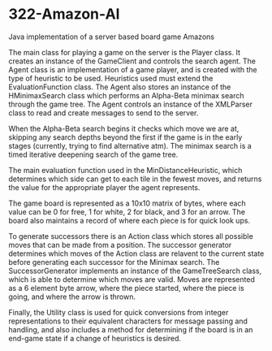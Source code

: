 # 322-Amazon-AI
Java implementation of a server based board game Amazons

The main class for playing a game on the server is the Player class. It creates an instance of the GameClient and controls the search agent. The Agent class is an implementation of a game player, and is created with the type of heuristic to be used. Heuristics used must extend the EvaluationFunction class. The Agent also stores an instance of the HMinimaxSearch class which performs an Alpha-Beta minimax search through the game tree. The Agent controls an instance of the XMLParser class to read and create messages to send to the server.

When the Alpha-Beta search begins it checks which move we are at, skipping any search depths beyond the first if the game is in the early stages (currently, trying to find alternative atm). The minimax search is a timed iterative deepening search of the game tree.

The main evaluation function used in the MinDistanceHeuristic, which determines which side can get to each tile in the fewest moves, and returns the value for the appropriate player the agent represents.

The game board is represented as a 10x10 matrix of bytes, where each value can be 0 for free, 1 for white, 2 for black, and 3 for an arrow. The board also maintains a record of where each piece is for quick look ups.

To generate successors there is an Action class which stores all possible moves that can be made from a position. The successor generator determines which moves of the Action class are relavent to the current state before generating each successor for the Minimax search. The SuccessorGenerator implements an instance of the GameTreeSearch class, which is able to determine which moves are valid. Moves are represented as a 6 element byte arrow, where the piece started, where the piece is going, and where the arrow is thrown.

Finally, the Utility class is used for quick conversions from integer representations to their equivalent characters for message passing and handling, and also includes a method for determining if the board is in an end-game state if a change of heuristics is desired.
